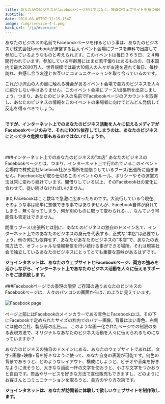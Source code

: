 ```yaml
---
title: あなたがのビジネスがfacebookページだけではなく、独自のウェブサイトを持つ価値
subtitle: ''
date: 2018-08-05T07:11:15.154Z
image: /img/service-4-l.png
back_url: '/ja/#service'
---
```


あなたのビジネスの名前でFacebookページを作るという事は、あなたのビジネスが株式会社facebookが運営する巨大イベント会場にブースを無料で出店して参加しているようなものと考えられます。このイベントは毎日３６５日、２４時間行われています。参加している年齢層にはまだ若干偏りはあるものの、日本国内で最大2000万人、世界規模では最大10億人の人々が友達を連れて毎日、毎秒訪れ、共感し合う友達とお互いにコミュニケーションを取り合っているのです。

これだけ沢山の人の目に触れる機会があるイベント会場で貴方のビジネスを人々に紹介しない手はありません。このイベント会場にブース/出張所を出店しましょう。つまり、あなたのビジネスの名前でFacebookページのアカウントを取得し、あなたのビジネスの情報をこのイベントの来場者に向けてどんどん発信して反応を得るべきでしょう。
<br/><br/>

**ですが、インターネット上でのあなたのビジネス活動を人々に伝えるメディアがFacebookページのみで、それに100%依存してしまうのは、あなたのビジネスにとって少々危険な事もあるのではないでしょうか。**
<br/><br/><br/>

###インターネット上でのあなたのビジネスの”本店”
あなたのビジネスのFacebookページとは、つまり、インターネット上で行われているこのイベント会場内で株式会社facebook社から場所を間借りしているブース/出張所に過ぎません。Facebook社が取り仕切るこのイベントのルール、ポリシーやその運営方法は常に変わり続けています。間借りしている以上、そのFacebook社の変化に合わせて、従い続けなければいけません。

またFacebookはここ数年で急激に広まったものです。大流行している今現在、そのような事は簡単に想像できる事ではありませんが、Facebook自体が廃れてしまう、無くなってしまう、何か別のものに取って変わられる、、、なんていう可能性も否定はできません。

間借りブース/出張所とは別に、あなたのビジネスの独自のドメイン名で、インターネット上でのあなたのビジネスの身元を代表する、正式な”本店"は必要でしょう。他の何にも依存せず、あなたがあなたのビジネスの”本店”で、あなたの表現方法で、オフィシャルな情報発信を行い続ける事ができる場所。それは現実社会で独立しているあなたのビジネスにとってとても重要な意味があるはずです。

**ジョインタネットは、あなたのウェブサイトとFacebookページ、両方の強みを活かしながら、インターネット上であなたのビジネス活動を人々に伝えるサポートをご提供致します。**
<br/><br/>
###Facebookページでの表現の限界
ご存知の通りあなたのビジネスのFacebookページは、人々のパソコンの画面からはこのように見えています。
<br/><br/>
![Facebook page](/img/fbpage.png)
<br/><br/>
ページ上部にはFacebookのメインカラーである青色にFacebookロゴ。その下にFacebookで定められたサイズの枠内でのバナー画像。背景は淡い青色、右側には他の会社、製品等の広告。。。
このような画一化されたページでの制限のある表現方法で、オリジナルなあなたのビジネス活動を人々に伝えられるものになっていますか？　

あなたのビジネスの独自のドメインにある、あなたのウェブサイトであれば、文字+画像+映像+音を好きなように使って、あなた自身の表現が可能です。何色の背景であろうと、どのようなレイアウト、構成にしようと、ビデオや音楽を好きなように流そうと、大きなな画面一杯の文字を使おうと、小さな文字をつかおうと自由です。商品やサービスを好きな方法で宣伝販売もできますし、どのようにお客さんとコミュニケーションを取ろうと、貴方のやり方次第です。

**ジョインタネットは、あなたが訪問者に体験して欲しいウェブサイトを制作致します。**
